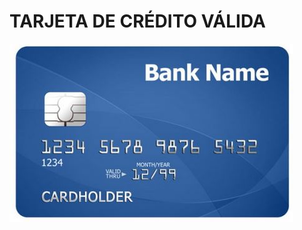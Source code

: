 # TARJETA DE CRÉDITO VÁLIDA




![Ejemplo de tarjeta de credito](assets/img/tarjeta-de-credito.jpg)
